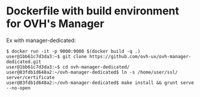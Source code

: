 # Dockerfile with build environment for OVH's Manager

Ex with manager-dedicated:
```
$ docker run -it -p 9000:9000 $(docker build -q .)
user@1bb61c7d3da3:~$ git clone https://github.com/ovh-ux/ovh-manager-dedicated.git
user@1bb61c7d3da3:~$ cd ovh-manager-dedicated/
user@83fdb1d648a2:~/ovh-manager-dedicated$ ln -s /home/user/ssl/ server/certificate
user@83fdb1d648a2:~/ovh-manager-dedicated$ make install && grunt serve --no-open
```
